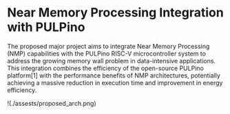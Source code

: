 # Near Memory Processing Integration with PULPino
The proposed major project aims to integrate Near Memory Processing (NMP) capabilities with the PULPino RISC-V microcontroller system to address the growing memory wall problem in data-intensive applications. This integration combines the efficiency of the open-source PULPino platform[1] with the performance benefits of NMP architectures, potentially achieving a massive reduction in execution time and improvement in energy efficiency.

!(./assests/proposed_arch.png)
